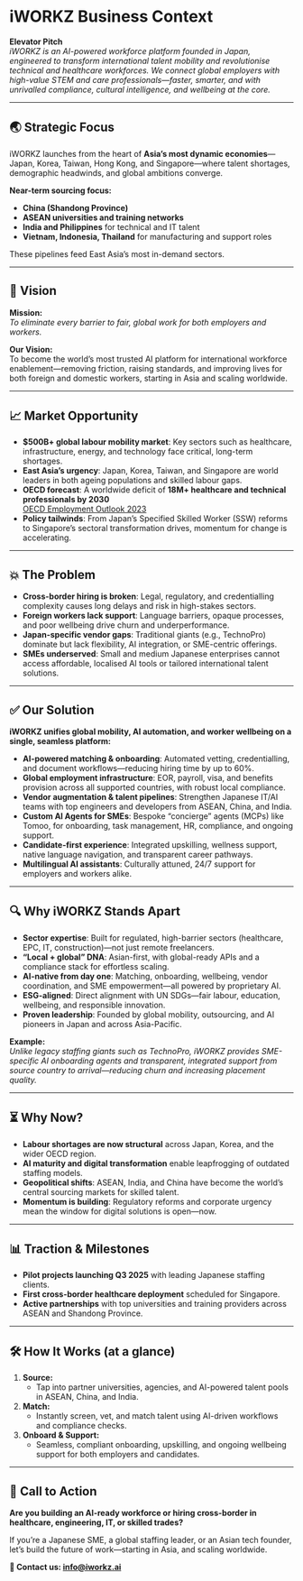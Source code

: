 # iWORKZ Business Context

**Elevator Pitch**  
*iWORKZ is an AI-powered workforce platform founded in Japan, engineered to transform international talent mobility and revolutionise technical and healthcare workforces. We connect global employers with high-value STEM and care professionals—faster, smarter, and with unrivalled compliance, cultural intelligence, and wellbeing at the core.*

---

## 🌏 Strategic Focus

iWORKZ launches from the heart of **Asia’s most dynamic economies**—Japan, Korea, Taiwan, Hong Kong, and Singapore—where talent shortages, demographic headwinds, and global ambitions converge.

**Near-term sourcing focus:**
- **China (Shandong Province)**
- **ASEAN universities and training networks**
- **India and Philippines** for technical and IT talent
- **Vietnam, Indonesia, Thailand** for manufacturing and support roles

These pipelines feed East Asia’s most in-demand sectors.

---

## 🚀 Vision

**Mission:**  
*To eliminate every barrier to fair, global work for both employers and workers.*

**Our Vision:**  
To become the world’s most trusted AI platform for international workforce enablement—removing friction, raising standards, and improving lives for both foreign and domestic workers, starting in Asia and scaling worldwide.

---

## 📈 Market Opportunity

- **$500B+ global labour mobility market**: Key sectors such as healthcare, infrastructure, energy, and technology face critical, long-term shortages.
- **East Asia’s urgency**: Japan, Korea, Taiwan, and Singapore are world leaders in both ageing populations and skilled labour gaps.
- **OECD forecast**: A worldwide deficit of **18M+ healthcare and technical professionals by 2030**  
  [OECD Employment Outlook 2023](https://www.oecd.org/employment/Outlook-2023.pdf)
- **Policy tailwinds**: From Japan’s Specified Skilled Worker (SSW) reforms to Singapore’s sectoral transformation drives, momentum for change is accelerating.

---

## 💥 The Problem

- **Cross-border hiring is broken**: Legal, regulatory, and credentialling complexity causes long delays and risk in high-stakes sectors.
- **Foreign workers lack support**: Language barriers, opaque processes, and poor wellbeing drive churn and underperformance.
- **Japan-specific vendor gaps**: Traditional giants (e.g., TechnoPro) dominate but lack flexibility, AI integration, or SME-centric offerings.
- **SMEs underserved**: Small and medium Japanese enterprises cannot access affordable, localised AI tools or tailored international talent solutions.

---

## ✅ Our Solution

**iWORKZ unifies global mobility, AI automation, and worker wellbeing on a single, seamless platform:**

- **AI-powered matching & onboarding**: Automated vetting, credentialling, and document workflows—reducing hiring time by up to 60%.
- **Global employment infrastructure**: EOR, payroll, visa, and benefits provision across all supported countries, with robust local compliance.
- **Vendor augmentation & talent pipelines**: Strengthen Japanese IT/AI teams with top engineers and developers from ASEAN, China, and India.
- **Custom AI Agents for SMEs**: Bespoke “concierge” agents (MCPs) like Tomoo, for onboarding, task management, HR, compliance, and ongoing support.
- **Candidate-first experience**: Integrated upskilling, wellness support, native language navigation, and transparent career pathways.
- **Multilingual AI assistants**: Culturally attuned, 24/7 support for employers and workers alike.

---

## 🔍 Why iWORKZ Stands Apart

- **Sector expertise**: Built for regulated, high-barrier sectors (healthcare, EPC, IT, construction)—not just remote freelancers.
- **“Local + global” DNA**: Asian-first, with global-ready APIs and a compliance stack for effortless scaling.
- **AI-native from day one**: Matching, onboarding, wellbeing, vendor coordination, and SME empowerment—all powered by proprietary AI.
- **ESG-aligned**: Direct alignment with UN SDGs—fair labour, education, wellbeing, and responsible innovation.
- **Proven leadership**: Founded by global mobility, outsourcing, and AI pioneers in Japan and across Asia-Pacific.

**Example:**  
*Unlike legacy staffing giants such as TechnoPro, iWORKZ provides SME-specific AI onboarding agents and transparent, integrated support from source country to arrival—reducing churn and increasing placement quality.*

---

## ⏳ Why Now?

- **Labour shortages are now structural** across Japan, Korea, and the wider OECD region.
- **AI maturity and digital transformation** enable leapfrogging of outdated staffing models.
- **Geopolitical shifts**: ASEAN, India, and China have become the world’s central sourcing markets for skilled talent.
- **Momentum is building**: Regulatory reforms and corporate urgency mean the window for digital solutions is open—now.

---

## 📊 Traction & Milestones

- **Pilot projects launching Q3 2025** with leading Japanese staffing clients.
- **First cross-border healthcare deployment** scheduled for Singapore.
- **Active partnerships** with top universities and training providers across ASEAN and Shandong Province.

---

## 🛠️ How It Works (at a glance)

1. **Source:**  
   - Tap into partner universities, agencies, and AI-powered talent pools in ASEAN, China, and India.
2. **Match:**  
   - Instantly screen, vet, and match talent using AI-driven workflows and compliance checks.
3. **Onboard & Support:**  
   - Seamless, compliant onboarding, upskilling, and ongoing wellbeing support for both employers and candidates.

---

## 🤝 Call to Action

**Are you building an AI-ready workforce or hiring cross-border in healthcare, engineering, IT, or skilled trades?**

If you’re a Japanese SME, a global staffing leader, or an Asian tech founder, let’s build the future of work—starting in Asia, and scaling worldwide.

**📧 Contact us: [info@iworkz.ai](mailto:info@iworkz.ai)**
